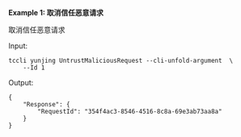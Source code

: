 **Example 1: 取消信任恶意请求**

取消信任恶意请求

Input: 

```
tccli yunjing UntrustMaliciousRequest --cli-unfold-argument  \
    --Id 1
```

Output: 
```
{
    "Response": {
        "RequestId": "354f4ac3-8546-4516-8c8a-69e3ab73aa8a"
    }
}
```

